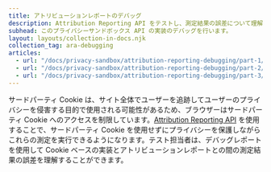 ```yaml
---
title: アトリビューションレポートのデバッグ
description: Attribution Reporting API をテストし、測定結果の誤差について理解します。
subhead: このプライバシーサンドボックス API の実装のデバッグを行います。
layout: layouts/collection-in-docs.njk
collection_tag: ara-debugging
articles:
  - url: "/docs/privacy-sandbox/attribution-reporting-debugging/part-1/"
  - url: "/docs/privacy-sandbox/attribution-reporting-debugging/part-2/"
  - url: "/docs/privacy-sandbox/attribution-reporting-debugging/part-3/"
---
```


サードパーティ Cookie は、サイト全体でユーザーを追跡してユーザーのプライバシーを侵害する目的で使用される可能性があるため、ブラウザーはサードパーティ Cookie へのアクセスを制限しています。[Attribution Reporting API](/docs/privacy-sandbox/attribution-reporting/) を使用することで、サードパーティ Cookie を使用せずにプライバシーを保護しながらこれらの測定を実行できるようになります。テスト担当者は、デバッグレポートを使用して Cookie ベースの実装とアトリビューションレポートとの間の測定結果の誤差を理解することができます。

